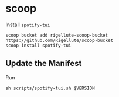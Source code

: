 # scoop

Install `spotify-tui`

```
scoop bucket add rigellute-scoop-bucket https://github.com/Rigellute/scoop-bucket
scoop install spotify-tui
```

## Update the Manifest

Run

```
sh scripts/spotify-tui.sh $VERSION
```
